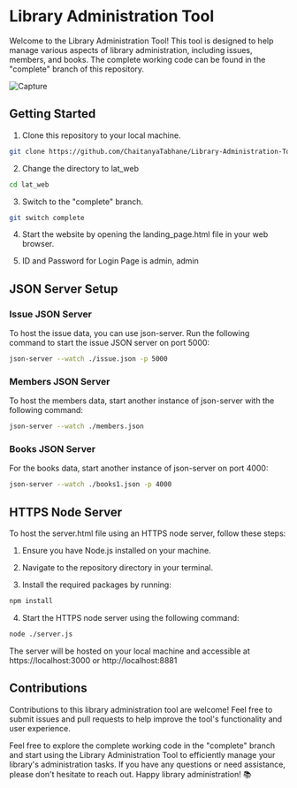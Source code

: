 # Library Administration Tool
Welcome to the Library Administration Tool! This tool is designed to help manage various aspects of library administration, including issues, members, and books. The complete working code can be found in the "complete" branch of this repository.

![Capture](https://github.com/ChaitanyaTabhane/Library-Administration-Tool/assets/71386171/6d5bd45a-3dcc-4ccb-a108-83ef59251c57)

## Getting Started
1. Clone this repository to your local machine.

```bash
git clone https://github.com/ChaitanyaTabhane/Library-Administration-Tool.git
```

2. Change the directory to lat_web

```bash
cd lat_web
```
3. Switch to the "complete" branch.

```bash
git switch complete
```
4. Start the website by opening the landing_page.html file in your web browser.

5. ID and Password for Login Page is admin, admin
## JSON Server Setup
### Issue JSON Server
To host the issue data, you can use json-server. Run the following command to start the issue JSON server on port 5000:

```bash
json-server --watch ./issue.json -p 5000
```
### Members JSON Server
To host the members data, start another instance of json-server with the following command:

```bash
json-server --watch ./members.json
```

### Books JSON Server
For the books data, start another instance of json-server on port 4000:

```bash
json-server --watch ./books1.json -p 4000
```

## HTTPS Node Server
To host the server.html file using an HTTPS node server, follow these steps:

1. Ensure you have Node.js installed on your machine.

2. Navigate to the repository directory in your terminal.

3. Install the required packages by running:

```bash
npm install
```

4. Start the HTTPS node server using the following command:

```bash
node ./server.js
```

The server will be hosted on your local machine and accessible at https://localhost:3000 or http://localhost:8881

## Contributions
Contributions to this library administration tool are welcome! Feel free to submit issues and pull requests to help improve the tool's functionality and user experience.

Feel free to explore the complete working code in the "complete" branch and start using the Library Administration Tool to efficiently manage your library's administration tasks. If you have any questions or need assistance, please don't hesitate to reach out. Happy library administration! 📚
